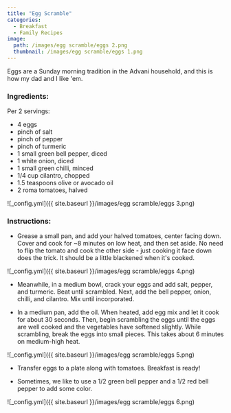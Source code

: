 ```yaml
---
title: "Egg Scramble"
categories:
  - Breakfast
  - Family Recipes
image:
  path: /images/egg scramble/eggs 2.png
  thumbnail: /images/egg scramble/eggs 1.png
---
```


Eggs are a Sunday morning tradition in the Advani household, and this is how my dad and I like 'em.


### Ingredients:

Per 2 servings:

* 4 eggs
* pinch of salt
* pinch of pepper
* pinch of turmeric 
* 1 small green bell pepper, diced
* 1 white onion, diced
* 1 small green chilli, minced
* 1/4 cup cilantro, chopped
* 1.5 teaspoons olive or avocado oil
* 2 roma tomatoes, halved

![_config.yml]({{ site.baseurl }}/images/egg scramble/eggs 3.png)

### Instructions:

* Grease a small pan, and add your halved tomatoes, center facing down. Cover and cook for ~8 minutes on low heat, and then set aside. No need to flip the tomato and cook the other side - just cooking it face down does the trick. It should be a little blackened when it's cooked.

![_config.yml]({{ site.baseurl }}/images/egg scramble/eggs 4.png)

* Meanwhile, in a medium bowl, crack your eggs and add salt, pepper, and turmeric. Beat until scrambled. Next, add the bell pepper, onion, chilli, and cilantro. Mix until incorporated.

* In a medium pan, add the oil. When heated, add egg mix and let it cook for about 30 seconds. Then, begin scrambling the eggs until the eggs are well cooked and the vegetables have softened slightly. While scrambling, break the eggs into small pieces. This takes about 6 minutes on medium-high heat.

![_config.yml]({{ site.baseurl }}/images/egg scramble/eggs 5.png)

* Transfer eggs to a plate along with tomatoes. Breakfast is ready!

* Sometimes, we like to use a 1/2 green bell pepper and a 1/2 red bell pepper to add some color.

![_config.yml]({{ site.baseurl }}/images/egg scramble/eggs 6.png)

